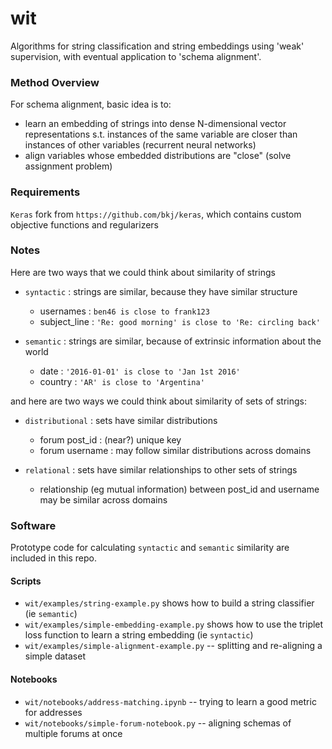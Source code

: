 # wit

Algorithms for string classification and string embeddings using 'weak' supervision, with eventual application to 'schema alignment'.

### Method Overview

For schema alignment, basic idea is to:
   
   - learn an embedding of strings into dense N-dimensional vector representations s.t. instances of the same variable are closer than instances of other variables (recurrent neural networks)
   - align variables whose embedded distributions are "close" (solve assignment problem)


### Requirements

`Keras` fork from `https://github.com/bkj/keras`, which contains custom objective functions and regularizers

### Notes

Here are two ways that we could think about similarity of strings

- `syntactic` : strings are similar, because they have similar structure
   - usernames : `ben46 is close to frank123`
   - subject_line : `'Re: good morning' is close to 'Re: circling back'`
   
- `semantic` : strings are similar, because of extrinsic information about the world
  - date : `'2016-01-01' is close to 'Jan 1st 2016'`
  - country : `'AR' is close to 'Argentina'`

and here are two ways we could think about similarity of sets of strings:

- `distributional` : sets have similar distributions
  - forum post_id  : (near?) unique key
  - forum username : may follow similar distributions across domains
  
- `relational` : sets have similar relationships to other sets of strings
  - relationship (eg mutual information) between post_id and username may be similar across domains

### Software

Prototype code for calculating `syntactic` and `semantic` similarity are included in this repo. 

#### Scripts
- `wit/examples/string-example.py` shows how to build a string classifier (ie `semantic`)
- `wit/examples/simple-embedding-example.py` shows how to use the triplet loss function to learn a string embedding (ie `syntactic`)
- `wit/examples/simple-alignment-example.py` -- splitting and re-aligning a simple dataset

#### Notebooks
- `wit/notebooks/address-matching.ipynb` -- trying to learn a good metric for addresses
- `wit/notebooks/simple-forum-notebook.py` -- aligning schemas of multiple forums at once
